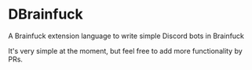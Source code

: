 # DBrainfuck
A Brainfuck extension language to write simple Discord bots in Brainfuck

It's very simple at the moment, but feel free to add more functionality by PRs.
